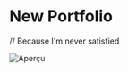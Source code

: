 # New Portfolio
// Because I'm never satisfied 

![Aperçu](https://image.noelshack.com/fichiers/2018/04/3/1516799632-apercu.png)
